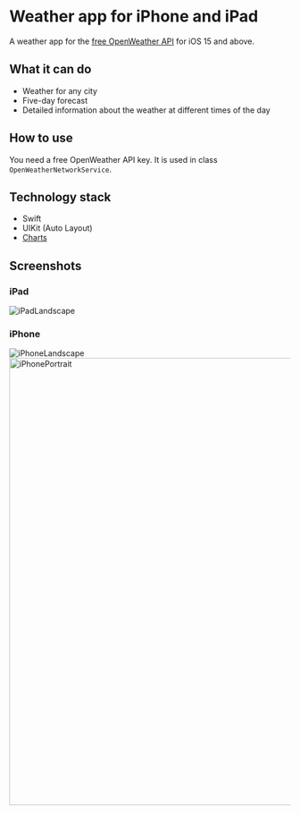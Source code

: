 # Weather app for iPhone and iPad

A weather app for the [free OpenWeather API](https://openweathermap.org/forecast5) for iOS 15 and above.

## What it can do
* Weather for any city
* Five-day forecast
* Detailed information about the weather at different times of the day

## How to use
You need a free OpenWeather API key. It is used in class ```OpenWeatherNetworkService```.

## Technology stack
* Swift
* UIKit (Auto Layout)
* [Charts](https://github.com/ChartsOrg/Charts)

## Screenshots

### iPad
![iPadLandscape](https://github.com/dvrassadin/Weather/assets/104829078/fa8368f0-2fa2-48d4-acb3-54b200233028)

### iPhone
![iPhoneLandscape](https://github.com/dvrassadin/Weather/assets/104829078/3c0b497e-ebc9-4e48-8f28-d75f55420f58)
<img src="https://github.com/dvrassadin/Weather/assets/104829078/00b009ee-957f-436b-8a6c-2113d68d5f3e" alt="iPhonePortrait" height=800>